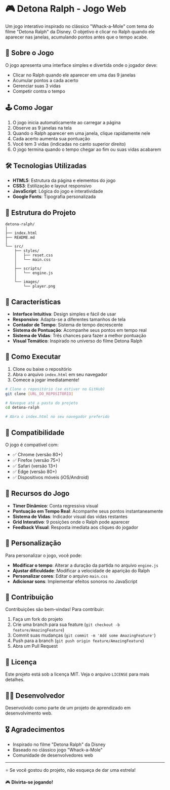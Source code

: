 # 🎮 Detona Ralph - Jogo Web

Um jogo interativo inspirado no clássico "Whack-a-Mole" com tema do filme "Detona Ralph" da Disney. O objetivo é clicar no Ralph quando ele aparecer nas janelas, acumulando pontos antes que o tempo acabe.

## 🎯 Sobre o Jogo

O jogo apresenta uma interface simples e divertida onde o jogador deve:
- Clicar no Ralph quando ele aparecer em uma das 9 janelas
- Acumular pontos a cada acerto
- Gerenciar suas 3 vidas
- Competir contra o tempo

## 🕹️ Como Jogar

1. O jogo inicia automaticamente ao carregar a página
2. Observe as 9 janelas na tela
3. Quando o Ralph aparecer em uma janela, clique rapidamente nele
4. Cada acerto aumenta sua pontuação
5. Você tem 3 vidas (indicadas no canto superior direito)
6. O jogo termina quando o tempo chegar ao fim ou suas vidas acabarem

## 🛠️ Tecnologias Utilizadas

- **HTML5**: Estrutura da página e elementos do jogo
- **CSS3**: Estilização e layout responsivo
- **JavaScript**: Lógica do jogo e interatividade
- **Google Fonts**: Tipografia personalizada

## 📁 Estrutura do Projeto

```
detona-ralph/
│
├── index.html
├── README.md
│
└── src/
    ├── styles/
    │   ├── reset.css
    │   └── main.css
    │
    ├── scripts/
    │   └── engine.js
    │
    └── images/
        └── player.png
```

## 🎨 Características

- **Interface Intuitiva**: Design simples e fácil de usar
- **Responsivo**: Adapta-se a diferentes tamanhos de tela
- **Contador de Tempo**: Sistema de tempo decrescente
- **Sistema de Pontuação**: Acompanhe seus pontos em tempo real
- **Sistema de Vidas**: Três chances para fazer a melhor pontuação
- **Visual Temático**: Inspirado no universo do filme Detona Ralph

## 🚀 Como Executar

1. Clone ou baixe o repositório
2. Abra o arquivo `index.html` em seu navegador
3. Comece a jogar imediatamente!

```bash
# Clone o repositório (se estiver no GitHub)
git clone [URL_DO_REPOSITORIO]

# Navegue até a pasta do projeto
cd detona-ralph

# Abra o index.html no seu navegador preferido
```

## 📱 Compatibilidade

O jogo é compatível com:
- ✅ Chrome (versão 80+)
- ✅ Firefox (versão 75+)
- ✅ Safari (versão 13+)
- ✅ Edge (versão 80+)
- ✅ Dispositivos móveis (iOS/Android)

## 🎯 Recursos do Jogo

- **Timer Dinâmico**: Conta regressiva visual
- **Pontuação em Tempo Real**: Acompanhe seus pontos instantaneamente
- **Sistema de Vidas**: Indicador visual das vidas restantes
- **Grid Interativo**: 9 posições onde o Ralph pode aparecer
- **Feedback Visual**: Resposta imediata aos cliques do jogador

## 🔧 Personalização

Para personalizar o jogo, você pode:

- **Modificar o tempo**: Alterar a duração da partida no arquivo `engine.js`
- **Ajustar dificuldade**: Modificar a velocidade de aparição do Ralph
- **Personalizar cores**: Editar o arquivo `main.css`
- **Adicionar sons**: Implementar efeitos sonoros no JavaScript

## 🤝 Contribuição

Contribuições são bem-vindas! Para contribuir:

1. Faça um fork do projeto
2. Crie uma branch para sua feature (`git checkout -b feature/AmazingFeature`)
3. Commit suas mudanças (`git commit -m 'Add some AmazingFeature'`)
4. Push para a branch (`git push origin feature/AmazingFeature`)
5. Abra um Pull Request

## 📝 Licença

Este projeto está sob a licença MIT. Veja o arquivo `LICENSE` para mais detalhes.

## 👨‍💻 Desenvolvedor

Desenvolvido como parte de um projeto de aprendizado em desenvolvimento web.

## 🎖️ Agradecimentos

- Inspirado no filme "Detona Ralph" da Disney
- Baseado no clássico jogo "Whack-a-Mole"
- Comunidade de desenvolvedores web

---

⭐ Se você gostou do projeto, não esqueça de dar uma estrela!

🎮 **Divirta-se jogando!**
